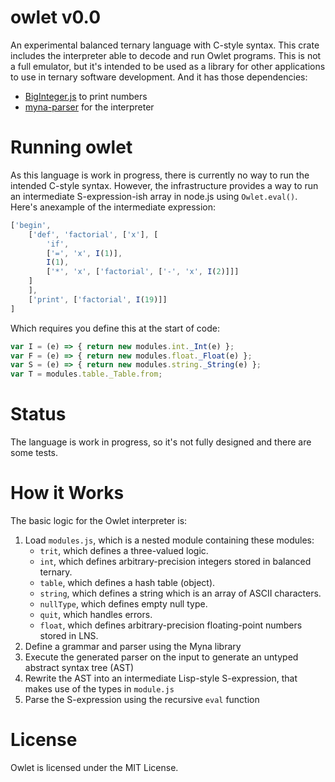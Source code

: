 # owlet v0.0
An experimental balanced ternary language with C-style syntax. This crate includes the interpreter able to decode and run Owlet programs. This is not a full emulator, but it's intended to be used as a library for other applications to use in ternary software development. And it has those dependencies:
* [BigInteger.js](https://github.com/peterolson/BigInteger.js/) to print numbers
* [myna-parser](http://github.com/cdiggins/myna-parser/) for the interpreter

# Running owlet
As this language is work in progress, there is currently no way to run the intended C-style syntax. However, the infrastructure provides a way to run an intermediate S-expression-ish array in node.js using `Owlet.eval()`. Here's anexample of the intermediate expression:
```js
['begin',
    ['def', 'factorial', ['x'], [
        'if',
        ['=', 'x', I(1)],
        I(1),
        ['*', 'x', ['factorial', ['-', 'x', I(2)]]]
    ]
    ],
    ['print', ['factorial', I(19)]]
]
```

Which requires you define this at the start of code:
```js
var I = (e) => { return new modules.int._Int(e) };
var F = (e) => { return new modules.float._Float(e) };
var S = (e) => { return new modules.string._String(e) };
var T = modules.table._Table.from;
```

# Status
The language is work in progress, so it's not fully designed and there are some tests.

# How it Works
The basic logic for the Owlet interpreter is:

1. Load `modules.js`, which is a nested module containing these modules:
    * `trit`, which defines a three-valued logic.
    * `int`, which defines arbitrary-precision integers stored in balanced ternary.
    * `table`, which defines a hash table (object).
    * `string`, which defines a string which is an array of ASCII characters.
    * `nullType`, which defines empty null type.
    * `quit`, which handles errors.
    * `float`, which defines arbitrary-precision floating-point numbers stored in LNS.
2. Define a grammar and parser using the Myna library
3. Execute the generated parser on the input to generate an untyped abstract syntax tree (AST)
4. Rewrite the AST into an intermediate Lisp-style S-expression, that makes use of the types in `module.js`
5. Parse the S-expression using the recursive `eval` function

# License
Owlet is licensed under the MIT License.
